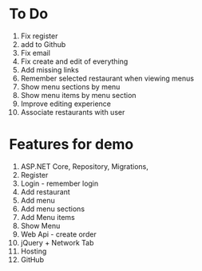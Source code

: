 ﻿# To Do

1. Fix register
2. add to Github
2. Fix email
3. Fix create and edit of everything
2. Add missing links
3. Remember selected restaurant when viewing menus
4. Show menu sections by menu
5. Show menu items by menu section
6. Improve editing experience
7. Associate restaurants with user

# Features for demo

1. ASP.NET Core, Repository, Migrations, 
1. Register
1. Login - remember login
1. Add restaurant
1. Add menu
1. Add menu sections
1. Add Menu items
1. Show Menu
1. Web Api - create order
1. jQuery + Network Tab
1. Hosting
1. GitHub